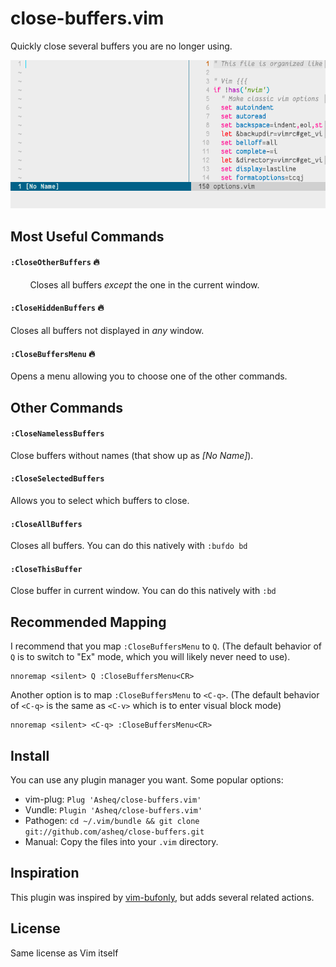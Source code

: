 # close-buffers.vim

Quickly close several buffers you are no longer using.

![demo](https://raw.githubusercontent.com/Asheq/close-buffers.vim/master/img/demo-speed.gif)

## Most Useful Commands

#### `:CloseOtherBuffers` :fire:
&nbsp; &nbsp; &nbsp; &nbsp; Closes all buffers *except* the one in the current window.
#### `:CloseHiddenBuffers` :fire:
   Closes all buffers not displayed in *any* window.

#### `:CloseBuffersMenu` :fire:
   Opens a menu allowing you to choose one of the other commands.

## Other Commands

#### `:CloseNamelessBuffers`
   Close buffers without names (that show up as *[No Name]*).
    
#### `:CloseSelectedBuffers`
   Allows you to select which buffers to close.

#### `:CloseAllBuffers`
   Closes all buffers. You can do this natively with `:bufdo bd`

#### `:CloseThisBuffer`
   Close buffer in current window. You can do this natively with `:bd`

## Recommended Mapping

I recommend that you map `:CloseBuffersMenu` to `Q`. (The default behavior of `Q` is to switch to "Ex" mode, which you will likely never need to use).

    nnoremap <silent> Q :CloseBuffersMenu<CR>

Another option is to map `:CloseBuffersMenu` to `<C-q>`. (The default behavior of `<C-q>` is the same as `<C-v>` which is to enter visual block mode)

    nnoremap <silent> <C-q> :CloseBuffersMenu<CR>
    
## Install
You can use any plugin manager you want. Some popular options:

- vim-plug: `Plug 'Asheq/close-buffers.vim'`
- Vundle: `Plugin 'Asheq/close-buffers.vim'`
- Pathogen: `cd ~/.vim/bundle && git clone git://github.com/asheq/close-buffers.git`
- Manual: Copy the files into your `.vim` directory.

## Inspiration
This plugin was inspired by [vim-bufonly](https://github.com/schickling/vim-bufonly), but adds
several related actions.

## License
Same license as Vim itself
